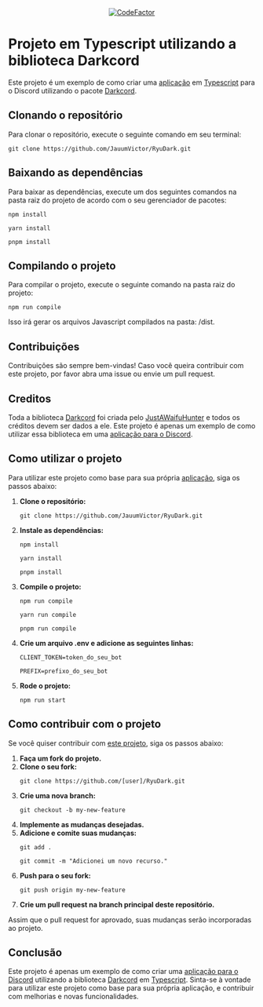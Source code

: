 <!DOCTYPE html>
<html>

<body>
    <div align="center">
	    <a href="https://www.codefactor.io/repository/github/jauumvictor/ryudark">
		    <img src="https://www.codefactor.io/repository/github/jauumvictor/ryudark/badge" alt="CodeFactor" />
	    </a>
    </div>
    <h1>Projeto em Typescript utilizando a biblioteca Darkcord</h1>
    <p>Este projeto é um exemplo de como criar uma <a href="https://discord.com/developers/applications">aplicação</a> em <a href="https://www.typescriptlang.org/">Typescript</a> para o Discord utilizando o pacote <a href="https://github.com/JustAWaifuHunter/Darkcord.git">Darkcord</a>.</p>
    <h2>Clonando o repositório</h2>
    <p>Para clonar o repositório, execute o seguinte comando em seu terminal:</p>
    <pre><code>git clone https://github.com/JauumVictor/RyuDark.git</code></pre>
    <h2>Baixando as dependências</h2>
    <p>Para baixar as dependências, execute um dos seguintes comandos na pasta raiz do projeto de acordo com o seu gerenciador de pacotes:</p>
    <pre><code>npm install</code></pre>
    <pre><code>yarn install</code></pre>
	<pre><code>pnpm install</code></pre>
    <h2>Compilando o projeto</h2>
    <p>Para compilar o projeto, execute o seguinte comando na pasta raiz do projeto:</p>
    <pre><code>npm run compile</code></pre>
    <p>Isso irá gerar os arquivos Javascript compilados na pasta: /dist.</p>
    <h2>Contribuições</h2>
    <p>Contribuições são sempre bem-vindas! Caso você queira contribuir com este projeto, por favor abra uma issue ou envie um pull request.</p>
    <h2>Creditos</h2>
    <p>Toda a biblioteca <a href="https://github.com/JustAWaifuHunter/Darkcord.git">Darkcord</a> foi criada pelo <a href="https://github.com/JustAWaifuHunter">JustAWaifuHunter</a> e todos os créditos devem ser dados a ele. Este projeto é apenas um exemplo de como utilizar essa biblioteca em uma <a href="https://discord.com/developers/applications">aplicação para o Discord</a>.</p>
    <h2>Como utilizar o projeto</h2>
    <p>Para utilizar este projeto como base para sua própria <a href="https://discord.com/developers/applications">aplicação</a>, siga os passos abaixo:</p>
    <ol>
        <li><strong>Clone o repositório:</strong></li>
        <pre><code>git clone https://github.com/JauumVictor/RyuDark.git</code></pre>
        <li><strong>Instale as dependências:</strong></li>
        <pre><code>npm install</code></pre>
        <pre><code>yarn install</code></pre>
		<pre><code>pnpm install</code></pre>
        <li><strong>Compile o projeto:</strong></li>
        <pre><code>npm run compile</code></pre>
		<pre><code>yarn run compile</code></pre>
		<pre><code>pnpm run compile</code></pre>
        <li><strong>Crie um arquivo .env e adicione as seguintes linhas:</strong></li>
        <pre><code>CLIENT_TOKEN=token_do_seu_bot</code></pre>
        <pre><code>PREFIX=prefixo_do_seu_bot</code></pre>
        <li><strong>Rode o projeto:</strong></li>
        <pre><code>npm run start</code></pre>
    </ol>
    <h2>Como contribuir com o projeto</h2>
    <p>Se você quiser contribuir com <a href="https://github.com/JauumVictor/RyuDark">este projeto</a>, siga os passos abaixo:</p>
    <ol>
        <li><strong>Faça um fork do projeto.</strong></li>
        <li><strong>Clone o seu fork:</strong></li>
        <pre><code>git clone https://github.com/[user]/RyuDark.git</code></pre>
        <li><strong>Crie uma nova branch:</strong></li>
        <pre><code>git checkout -b my-new-feature</code></pre>
        <li><strong>Implemente as mudanças desejadas.</strong></li>
        <li><strong>Adicione e comite suas mudanças:</strong></li>
        <pre><code>git add .</code></pre>
        <pre><code>git commit -m "Adicionei um novo recurso."</code></pre>
        <li><strong>Push para o seu fork:</strong></li>
        <pre><code>git push origin my-new-feature</code></pre>
        <li><strong>Crie um pull request na branch principal deste repositório.</strong></li>
    </ol>
    <p>Assim que o pull request for aprovado, suas mudanças serão incorporadas ao projeto.</p>
    <h2>Conclusão</h2>
    <p>Este projeto é apenas um exemplo de como criar uma <a href="https://discord.com/developers/applications">aplicação para o Discord</a> utilizando a biblioteca <a href="https://github.com/JustAWaifuHunter/Darkcord.git">Darkcord</a> em <a href="https://www.typescriptlang.org/">Typescript</a>. Sinta-se à vontade para utilizar este projeto como base para sua própria aplicação, e contribuir com melhorias e novas funcionalidades.</p>
</body>

</html>

